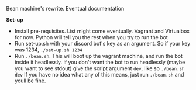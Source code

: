 Bean machine's rewrite. Eventual documentation

**Set-up**
- Install pre-requisites. List might come eventually. Vagrant and Virtualbox for now. Python will tell you the rest when you try to run the bot
- Run set-up.sh with your discord bot's key as an argument. So if your key was 1234, `./set-up.sh 1234`
- Run `./bean.sh`. This will boot up the vagrant machine, and run the bot inside it headlessly. If you don't want the bot to run headlessly (maybe you want to see stdout) give the script argument `dev`, like so `./bean.sh dev` If you have no idea what any of this means, just run `./bean.sh` and youll be fine.

